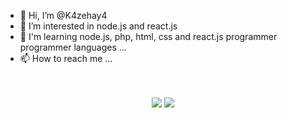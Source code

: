 - 👋 Hi, I’m @K4zehay4
- 👀  I’m interested in node.js and react.js
- 🌱 I'm learning node.js, php, html, css and react.js programmer programmer languages ...
- 📫 How to reach me ...

<!---
K4zehay4/K4zehay4 is a ✨ special ✨ repository because its `README.md` (this file) appears on your GitHub profile.
You can click the Preview link to take a look at your changes.
--->


<p align="center"><br /><br />
  <img src="https://github-readme-streak-stats.herokuapp.com/?user=SatriaAPN&theme=monokai"/>
<img src="https://user-images.githubusercontent.com/116704943/198333806-1e31defe-f605-45a4-9fff-2e1d04740c79.JPG" />
</p>

<!--

